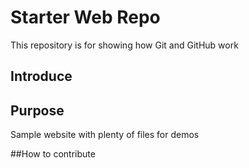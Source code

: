 # Starter Web Repo

This repository is for showing how Git and GitHub work

## Introduce

## Purpose

Sample website with plenty of files for demos

##How to contribute